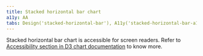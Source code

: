 ```yaml
---
title: Stacked horizontal bar chart
a11y: AA
tabs: Design('stacked-horizontal-bar'), A11y('stacked-horizontal-bar-a11y'), API('stacked-horizontal-bar-api'), Examples('stacked-horizontal-bar-d3-code'), Changelog('d3-chart-changelog')
---
```


Stacked horizontal bar chart is accessible for screen readers. Refer to [Accessibility section in D3 chart documentation](/data-display/d3-chart/d3-chart-a11y) to know more.
